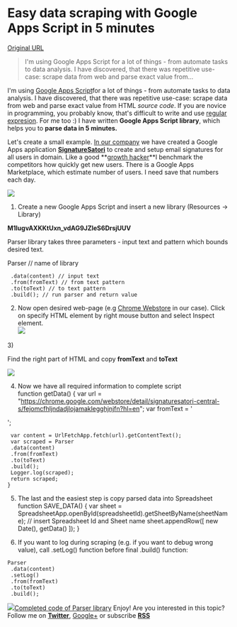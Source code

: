 # Easy data scraping with Google Apps Script in 5 minutes

[Original URL](http://www.kutil.org/2016/01/easy-data-scrapping-with-google-apps.html)

> I'm using Google Apps Script for a lot of things - from automate tasks to data analysis. I have discovered, that there was repetitive use-case: scrape data from web and parse exact value from...

I'm using [Google Apps Script](https://developers.google.com/apps-script/)for a lot of things - from automate tasks to data analysis. I have discovered, that there was repetitive use-case: scrape data from web and parse exact value from HTML _source code_. If you are novice in programming, you probably know, that's difficult to write and use [regular expresion](http://www.w3schools.com/jsref/jsref_obj_regexp.asp). For me too :) I have written **Google Apps Script library**, which helps you to **parse data in 5 minutes.**

Let's create a small example. [In our company](http://appsatori.eu/en/) we have created a Google Apps application **[SignatureSatori](http://signaturesatori.com/)** to create and setup email signatures for all users in domain. Like a good **[growth hacker](https://en.wikipedia.org/wiki/Growth_hacking)**I benchmark the competitors how quickly get new users. There is a Google Apps Marketplace, which estimate number of users. I need save that numbers each day.

[![](http://3.bp.blogspot.com/-BbyhoNQWZUo/VqN4wIX9_8I/AAAAAAABZCQ/a63dG75Dy_0/s400/screen.png)](http://3.bp.blogspot.com/-BbyhoNQWZUo/VqN4wIX9_8I/AAAAAAABZCQ/a63dG75Dy_0/s1600/screen.png)

1) Create a new Google Apps Script and insert a new library (Resources -> Library)

<span>
  <strong>M1lugvAXKKtUxn_vdAG9JZleS6DrsjUUV</strong>
</span>

Parser library takes three parameters - input text and pattern which bounds desired text.

Parser // name of library

```
 .data(content) // input text
 .from(fromText) // from text pattern
 .to(toText) // to text pattern
 .build(); // run parser and return value
```

2) Now open desired web-page (e.g [Chrome Webstore](https://chrome.google.com/webstore/detail/signaturesatori-central-s/fejomcfhljndadjlojamaklegghjnjfn?hl=en) in our case). Click on specify HTML element by right mouse button and select Inspect element.<br>
[![](http://1.bp.blogspot.com/-jrmG52uZCnw/VqODx-wkA5I/AAAAAAABZCg/wk3vpXvtbug/s640/inspect.png)](http://1.bp.blogspot.com/-jrmG52uZCnw/VqODx-wkA5I/AAAAAAABZCg/wk3vpXvtbug/s1600/inspect.png)

<span>3) </span>

<span> Find the right part of HTML and copy <strong>fromText</strong> and <strong>toText</strong></span>

![](https://docs.google.com/drawings/d/1QIbvDBHytElCaaIYrwSdhz8Ds5bvaviCHHzwt8MOD-o/pub?w=967&h=295)

4) Now we have all required information to complete script<br>
function getData() { var url = "<https://chrome.google.com/webstore/detail/signaturesatori-central-s/fejomcfhljndadjlojamaklegghjnjfn?hl=en>"; var fromText = '

<span class="e-f-ih" title="';
     var toText = '">';</span>

```
 var content = UrlFetchApp.fetch(url).getContentText();
 var scraped = Parser
 .data(content)
 .from(fromText)
 .to(toText)
 .build();
 Logger.log(scraped);
 return scraped;
}
```

5) The last and the easiest step is copy parsed data into Spreadsheet<br>
function SAVE_DATA() { var sheet = SpreadsheetApp.openById(spreadsheetId).getSheetByName(sheetName); // insert Spreadsheet Id and Sheet name sheet.appendRow([ new Date(), getData() ]); }

6) If you want to log during scraping (e.g. if you want to debug wrong value), call .setLog() function before final .build() function:

```
Parser
 .data(content)
 .setLog()
 .from(fromText)
 .to(toText)
 .build();
```

[![](https://upload.wikimedia.org/wikipedia/en/f/f2/Google_Apps_Script.png)Completed code of Parser library](https://script.google.com/d/1Mc8BthYthXx6CoIz90-JiSzSafVnT6U3t0z_W3hLTAX5ek4w0G_EIrNw/edit?usp=drive_web) Enjoy! Are you interested in this topic? Follow me on **[Twitter](https://twitter.com/ivankutil)**, [Google+](https://plus.google.com/115748350099126853184/posts) or subscribe **[RSS](http://www.kutil.org/feeds/posts/default?alt=rss)**

